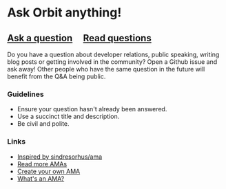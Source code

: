 # Ask Orbit anything!

## [Ask a question](../../issues/new) &nbsp;&nbsp;&nbsp; [Read questions](../../issues?utf8=%E2%9C%93&q=is%3Aissue%20is%3Aclosed%20sort%3Aupdated-desc%20-label%3Ahidden)

Do you have a question about developer relations, public speaking, writing blog posts or getting involved in the community? Open a Github issue and ask away! Other people who have the same question in the future will benefit from the Q&A being public.

### Guidelines

- Ensure your question hasn't already been answered.
- Use a succinct title and description.
- Be civil and polite.

### Links

- [Inspired by sindresorhus/ama](https://github.com/sindresorhus/ama)
- [Read more AMAs](https://github.com/sindresorhus/amas)
- [Create your own AMA](https://github.com/sindresorhus/amas/blob/master/create-ama.md)
- [What's an AMA?](https://en.wikipedia.org/wiki//r/IAmA)

